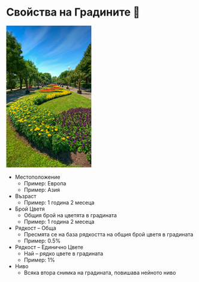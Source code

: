 # Свойства на Градините 💐

![](<../.gitbook/assets/image (2) (1).png>)

* Местоположение
  * Пример: Европа
  * Пример: Азия
* Възраст
  * Пример: 1 година 2 месеца
* Брой Цветя
  * Общия брой на цветята в градината
  * Пример: 1 година 2 месеца
* Рядкост – Обща
  * Пресмята се на база рядкостта на общия брой цветя в градината
  * Пример: 0.5%
* Рядкост – Единично Цвете
  * Най – рядко цвете в градината
  * Пример: 1%
* Ниво
  * Всяка втора снимка на градината, повишава нейното ниво

